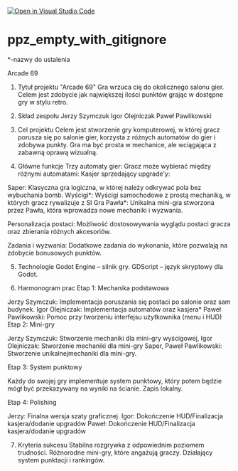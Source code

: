[![Open in Visual Studio Code](https://classroom.github.com/assets/open-in-vscode-2e0aaae1b6195c2367325f4f02e2d04e9abb55f0b24a779b69b11b9e10269abc.svg)](https://classroom.github.com/online_ide?assignment_repo_id=16106805&assignment_repo_type=AssignmentRepo)
# ppz_empty_with_gitignore

*-nazwy do ustalenia

Arcade 69
1. Tytuł projektu
"Arcade 69"
Gra wrzuca cię do okolicznego salonu gier. Celem jest zdobycie jak największej ilości punktów grając w dostępne gry w stylu retro.

2. Skład zespołu
Jerzy Szymczuk
Igor Olejniczak
Paweł Pawlikowski

3. Cel projektu
Celem jest stworzenie gry komputerowej, w której gracz porusza się po salonie gier, korzysta z różnych automatów do gier i zdobywa punkty. Gra ma być prosta w mechanice, ale wciągająca z zabawną oprawą wizualną.

4. Główne funkcje
Trzy automaty gier:
Gracz może wybierać między różnymi automatami:
Kasjer sprzedający upgrade'y:

Saper: Klasyczna gra logiczna, w której należy odkrywać pola bez wybuchania bomb.
Wyścigi*: Wyścigi samochodowe z prostą mechaniką, w których gracz rywalizuje z SI
Gra Pawła*: Unikalna mini-gra stworzona przez Pawła, która wprowadza nowe mechaniki i wyzwania.


Personalizacja postaci:
Możliwość dostosowywania wyglądu postaci gracza oraz zbierania różnych akcesoriów.

Zadania i wyzwania:
Dodatkowe zadania do wykonania, które pozwalają na zdobycie bonusowych punktów.

5. Technologie
Godot Engine – silnik gry.
GDScript – język skryptowy dla Godot.

6. Harmonogram prac
Etap 1: Mechanika podstawowa

Jerzy Szymczuk: Implementacja poruszania się postaci po salonie oraz sam budynek.
Igor Olejniczak: Implementacja automatów oraz kasjera*
Paweł Pawlikowski: Pomoc przy tworzeniu interfejsu użytkownika (menu i HUD)
Etap 2: Mini-gry

Jerzy Szymczuk: Stworzenie mechaniki dla mini-gry wyścigowej,
Igor Olejniczak: Stworzenie mechaniki dla mini-gry Saper,
Paweł Pawlikowski: Stworzenie unikalnejmechaniki dla mini-gry.

Etap 3: System punktowy

Każdy do swojej gry implementuje system punktowy, który potem będzie mógł być przekazywany na wyniki na ścianie. Zapis lokalny.

Etap 4: Polishing

Jerzy: Finalna wersja szaty graficznej.
Igor: Dokończenie HUD/Finalizacja kasjera/dodanie upgradów
Paweł: Dokończenie HUD/Finalizacja kasjera/dodanie upgradów



7. Kryteria sukcesu
Stabilna rozgrywka z odpowiednim poziomem trudności.
Różnorodne mini-gry, które angażują graczy.
Działający system punktacji i rankingów.
